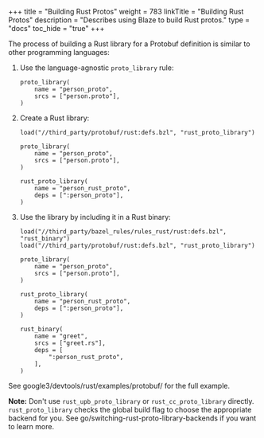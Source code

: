 +++
title = "Building Rust Protos"
weight = 783
linkTitle = "Building Rust Protos"
description = "Describes using Blaze to build Rust protos."
type = "docs"
toc_hide = "true"
+++

The process of building a Rust library for a Protobuf definition is similar to
other programming languages:

1.  Use the language-agnostic `proto_library` rule:

    ```build
    proto_library(
        name = "person_proto",
        srcs = ["person.proto"],
    )
    ```

2.  Create a Rust library:

    ```build {highlight="lines:1,8-11"}
    load("//third_party/protobuf/rust:defs.bzl", "rust_proto_library")

    proto_library(
        name = "person_proto",
        srcs = ["person.proto"],
    )

    rust_proto_library(
        name = "person_rust_proto",
        deps = [":person_proto"],
    )
    ```

3.  Use the library by including it in a Rust binary:

    ```build {highlight="lines:1,14-20"}
    load("//third_party/bazel_rules/rules_rust/rust:defs.bzl", "rust_binary")
    load("//third_party/protobuf/rust:defs.bzl", "rust_proto_library")

    proto_library(
        name = "person_proto",
        srcs = ["person.proto"],
    )

    rust_proto_library(
        name = "person_rust_proto",
        deps = [":person_proto"],
    )

    rust_binary(
        name = "greet",
        srcs = ["greet.rs"],
        deps = [
            ":person_rust_proto",
        ],
    )
    ```

See google3/devtools/rust/examples/protobuf/ for the full example.

**Note:** Don't use `rust_upb_proto_library` or `rust_cc_proto_library`
directly. `rust_proto_library` checks the global build flag to choose the
appropriate backend for you. See go/switching-rust-proto-library-backends if you
want to learn more.
